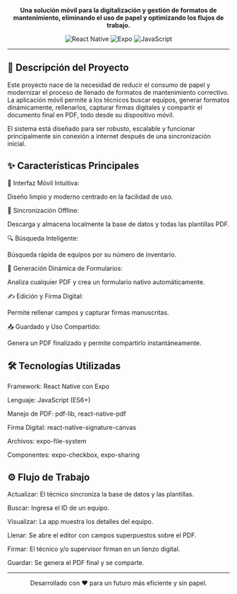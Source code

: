 <div align="center">

**Una solución móvil para la digitalización y gestión de formatos de mantenimiento, eliminando el uso de papel y optimizando los flujos de trabajo.**

</div>

<p align="center">
  <img src="https://img.shields.io/badge/React_Native-20232A?style=for-the-badge&logo=react&logoColor=61DAFB" alt="React Native"/>
  <img src="https://img.shields.io/badge/Expo-000020?style=for-the-badge&logo=expo&logoColor=white" alt="Expo"/>
  <img src="https://img.shields.io/badge/JavaScript-F7DF1E?style=for-the-badge&logo=javascript&logoColor=black" alt="JavaScript"/>
</p>

---

## 🚀 Descripción del Proyecto

Este proyecto nace de la necesidad de reducir el consumo de papel y modernizar el proceso de llenado de formatos de mantenimiento correctivo. La aplicación móvil permite a los técnicos buscar equipos, generar formatos dinámicamente, rellenarlos, capturar firmas digitales y compartir el documento final en PDF, todo desde su dispositivo móvil.

El sistema está diseñado para ser robusto, escalable y funcionar principalmente sin conexión a internet después de una sincronización inicial.

## ✨ Características Principales


📱 Interfaz Móvil Intuitiva:

Diseño limpio y moderno centrado en la facilidad de uso.

🔄 Sincronización Offline:

Descarga y almacena localmente la base de datos y todas las plantillas PDF.

🔍 Búsqueda Inteligente:

Búsqueda rápida de equipos por su número de inventario.

📄 Generación Dinámica de Formularios:

Analiza cualquier PDF y crea un formulario nativo automáticamente.

✍️ Edición y Firma Digital:

Permite rellenar campos y capturar firmas manuscritas.

📤 Guardado y Uso Compartido:

Genera un PDF finalizado y permite compartirlo instantáneamente.


## 🛠️ Tecnologías Utilizadas


Framework:      React Native con Expo

Lenguaje:       JavaScript (ES6+)

Manejo de PDF:  pdf-lib, react-native-pdf

Firma Digital:  react-native-signature-canvas

Archivos:       expo-file-system

Componentes:    expo-checkbox, expo-sharing


## ⚙️ Flujo de Trabajo


Actualizar: El técnico sincroniza la base de datos y las plantillas.

Buscar:     Ingresa el ID de un equipo.

Visualizar:  La app muestra los detalles del equipo.

Llenar:      Se abre el editor con campos superpuestos sobre el PDF.

Firmar:      El técnico y/o supervisor firman en un lienzo digital.

Guardar:     Se genera el PDF final y se comparte.


---

<p align="center">
  Desarrollado con ❤️ para un futuro más eficiente y sin papel.
</p>
